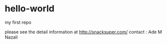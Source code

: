 # hello-world
my first repo


please see the detail information at http://snacksuper.com/
contact : Ade M Nazali

